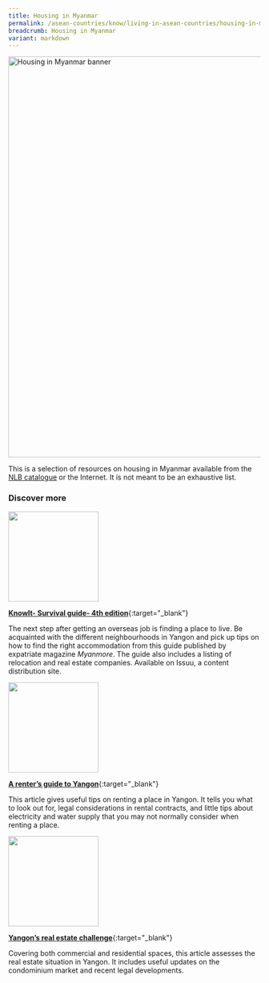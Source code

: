 ```yaml
---
title: Housing in Myanmar
permalink: /asean-countries/know/living-in-asean-countries/housing-in-myanmar/
breadcrumb: Housing in Myanmar
variant: markdown
---
```

<img src="/images/asean-living/ASEAN-Myanmar-Housing.jpg" alt="Housing in Myanmar banner" style="width:800px;">

This is a selection of resources on housing in Myanmar available from the [NLB catalogue](http://catalogue.nlb.gov.sg/) or the Internet.  It is not meant to be an exhaustive list.

### **Discover more**

<img src="/images/resources/Article 4.jpg" style="width:180px;">

[**KnowIt- Survival guide- 4th edition**](https://issuu.com/myanmore/docs/know_it__4__jun-dec_2016__-_issuu__){:target="_blank"}

The next step after getting an overseas job is finding a place to live. Be acquainted with the different neighbourhoods in Yangon and pick up tips on how to find the right accommodation from this guide published by expatriate magazine *Myanmore*. The guide also includes a listing of relocation and real estate companies. Available on Issuu, a content distribution site.

<img src="/images/resources/Article 3.jpg" style="width:180px;">

[**A renter’s guide to Yangon**](https://frontiermyanmar.net/en/a-renters-guide-to-yangon){:target="_blank"}

This article gives useful tips on renting a place in Yangon. It tells you what to look out for, legal considerations in rental contracts, and little tips about electricity and water supply that you may not normally consider when renting a place.

<img src="/images/resources/Article 2.jpg" style="width:180px;">

[**Yangon’s real estate challenge**](https://www.bangkokpost.com/world/888416/yangon-real-estate-challenge){:target="_blank"}

Covering both commercial and residential spaces, this article assesses the real estate situation in Yangon. It includes useful updates on the condominium market and recent legal developments.

